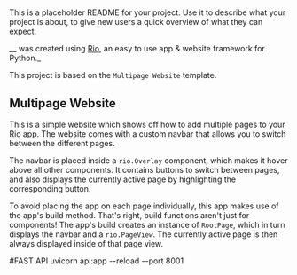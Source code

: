# 

This is a placeholder README for your project. Use it to describe what your
project is about, to give new users a quick overview of what they can expect.

__ was created using [Rio](http://rio.dev/), an easy to
use app & website framework for Python._

This project is based on the `Multipage Website` template.

## Multipage Website

This is a simple website which shows off how to add multiple pages to your Rio
app. The website comes with a custom navbar that allows you to switch between
the different pages.

The navbar is placed inside a `rio.Overlay` component, which makes it hover
above all other components. It contains buttons to switch between pages, and
also displays the currently active page by highlighting the corresponding
button.

To avoid placing the app on each page individually, this app makes use of the
app's build method. That's right, build functions aren't just for components!
The app's build creates an instance of `RootPage`, which in turn displays the
navbar and a `rio.PageView`. The currently active page is then always displayed
inside of that page view.


#FAST API
uvicorn api:app --reload --port 8001
